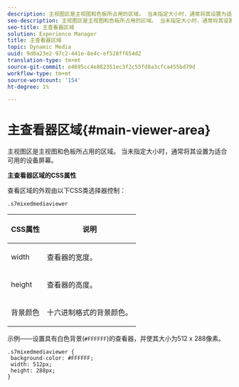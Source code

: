 ```yaml
---
description: 主视图区是主视图和色板所占用的区域。 当未指定大小时，通常将其设置为适合可用的设备屏幕。
seo-description: 主视图区是主视图和色板所占用的区域。 当未指定大小时，通常将其设置为适合可用的设备屏幕。
seo-title: 主查看器区域
solution: Experience Manager
title: 主查看器区域
topic: Dynamic Media
uuid: 9d0a23e2-97c2-441e-8e4c-ef528ff654d2
translation-type: tm+mt
source-git-commit: e4695cc4e882351ec3f2c55fd8a3cfca455bd79d
workflow-type: tm+mt
source-wordcount: '154'
ht-degree: 1%

---
```



# 主查看器区域{#main-viewer-area}

主视图区是主视图和色板所占用的区域。 当未指定大小时，通常将其设置为适合可用的设备屏幕。

<!--<a id="section_061E550C1C1D4DB2BD663A898895B38C"></a>-->

**主查看器区域的CSS属性**

查看区域的外观由以下CSS类选择器控制：

```
.s7mixedmediaviewer 
```

<table id="table_94EE3F5BBE4547C0B4943471CEE7EDE4"> 
 <thead> 
  <tr> 
   <th colname="col1" class="entry"> <p> CSS属性 </p> </th> 
   <th colname="col2" class="entry"> <p>说明 </p> </th> 
  </tr> 
 </thead>
 <tbody> 
  <tr> 
   <td colname="col1"> <p> <span class="codeph"> width </span> </p> </td> 
   <td colname="col2"> <p>查看器的宽度。 </p> </td> 
  </tr> 
  <tr> 
   <td colname="col1"> <p> <span class="codeph"> height </span> </p> </td> 
   <td colname="col2"> <p>查看器的高度。 </p> </td> 
  </tr> 
  <tr> 
   <td colname="col1"> <p> <span class="codeph"> 背景颜色  </span> </p> </td> 
   <td colname="col2"> <p> 十六进制格式的背景颜色。 </p> </td> 
  </tr> 
 </tbody> 
</table>

示例——设置具有白色背景(`#FFFFFF`)的查看器，并使其大小为512 x 288像素。

```
.s7mixedmediaviewer { 
 background-color: #FFFFFF; 
 width: 512px; 
 height: 288px;  
}
```

